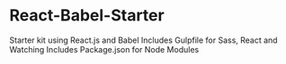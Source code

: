 # React-Babel-Starter
Starter kit using React.js and Babel
Includes Gulpfile for Sass, React and Watching
Includes Package.json for Node Modules
